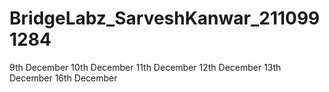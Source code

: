 
# BridgeLabz_SarveshKanwar_2110991284

9th December
10th December
11th December
12th December
13th December
16th December
